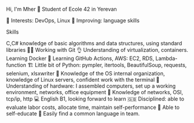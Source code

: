 
Hi, I'm Mher 👋 Student of Ecole 42 in Yerevan

🌱 Interests: DevOps, Linux 
🔎 Improving: language skills

Skills

С,C# knowledge of basic algorithms and data structures, using standard libraries 🧑‍🎓 Working with Git 👌 Understanding of virtualization, containers. Learning Docker 🐋 Learning GitHub Actions, AWS: EC2, RDS, Lambda-function 🏗️ Little bit of Python: pympler, itertools, BeautifulSoup, requests, selenium, xlsxwriter 🥷 Knowledge of the OS internal organization, knowledge of Linux servers, confident work with the terminal 🐧 Understanding of hardware: I assembled computers, set up a working environment, networks, office equipment 🔌 Knowledge of networks, OSI, tcp/ip, http 💻 English B1, looking forward to learn 🇬🇧 Disciplined: able to evaluate labor costs, allocate time, maintain self-performance 🔰 Able to self-educate 🏁 Easily find a common language in team.
